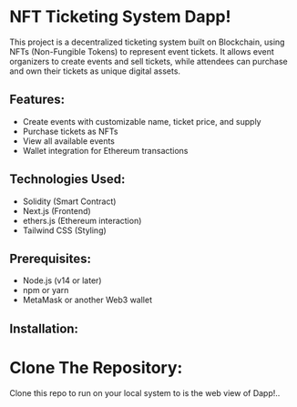 # NFT Ticketing System Dapp!

This project is a decentralized ticketing system built on Blockchain, using NFTs (Non-Fungible Tokens) to represent event tickets. It allows event organizers to create events and sell tickets, while attendees can purchase and own their tickets as unique digital assets.

## Features:

- Create events with customizable name, ticket price, and supply
- Purchase tickets as NFTs
- View all available events
- Wallet integration for Ethereum transactions

## Technologies Used:

- Solidity (Smart Contract)
- Next.js (Frontend)
- ethers.js (Ethereum interaction)
- Tailwind CSS (Styling)

## Prerequisites:

- Node.js (v14 or later)
- npm or yarn
- MetaMask or another Web3 wallet

## Installation:

# Clone The Repository: 

Clone this repo to run on your local system to is the web view of Dapp!..
